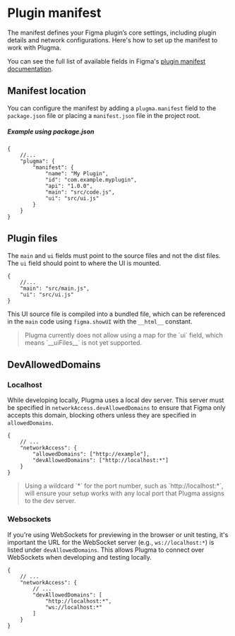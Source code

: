 # Plugin manifest

The manifest defines your Figma plugin’s core settings, including plugin details and network configurations. Here's how to set up the manifest to work with Plugma.

You can see the full list of available fields in Figma's [plugin manifest documentation](https://www.figma.com/plugin-docs/manifest/).

## Manifest location

You can configure the manifest by adding a `plugma.manifest` field to the `package.json` file or placing a `manifest.json` file in the project root.

##### Example using package.json

```jsonc
{
	//...
	"plugma": {
		"manifest": {
			"name": "My Plugin",
			"id": "com.example.myplugin",
			"api": "1.0.0",
			"main": "src/code.js",
			"ui": "src/ui.js"
		}
	}
}
```

## Plugin files

The `main` and `ui` fields must point to the source files and not the dist files. The `ui` field should point to where the UI is mounted.

```jsonc
{
	//...
	"main": "src/main.js",
	"ui": "src/ui.js"
}
```

This UI source file is compiled into a bundled file, which can be referenced in the `main` code using `figma.showUI` with the `__html__` constant.

<blockquote class="warning">
Plugma currently does not allow using a map for the `ui` field, which means `__uiFiles__` is not yet supported.
</blockquote>

## DevAllowedDomains

### Localhost

While developing locally, Plugma uses a local dev server. This server must be specified in `networkAccess.devAllowedDomains` to ensure that Figma only accepts this domain, blocking others unless they are specified in `allowedDomains`.

```jsonc
{
	// ...
	"networkAccess": {
		"allowedDomains": ["http://example"],
		"devAllowedDomains": ["http://localhost:*"]
	}
}
```

<blockquote class="info">
Using a wildcard `*` for the port number, such as `http://localhost:*`, will ensure your setup works with any local port that Plugma assigns to the dev server.
</blockquote>

### Websockets

If you're using WebSockets for previewing in the browser or unit testing, it's important the URL for the WebSocket server (e.g., `ws://localhost:*`) is listed under `devAllowedDomains`. This allows Plugma to connect over WebSockets when developing and testing locally.

```jsonc
{
	// ...
	"networkAccess": {
		// ...
		"devAllowedDomains": [
            "http://localhost:*",
            "ws://localhost:*"
        ]
	}
}
```
